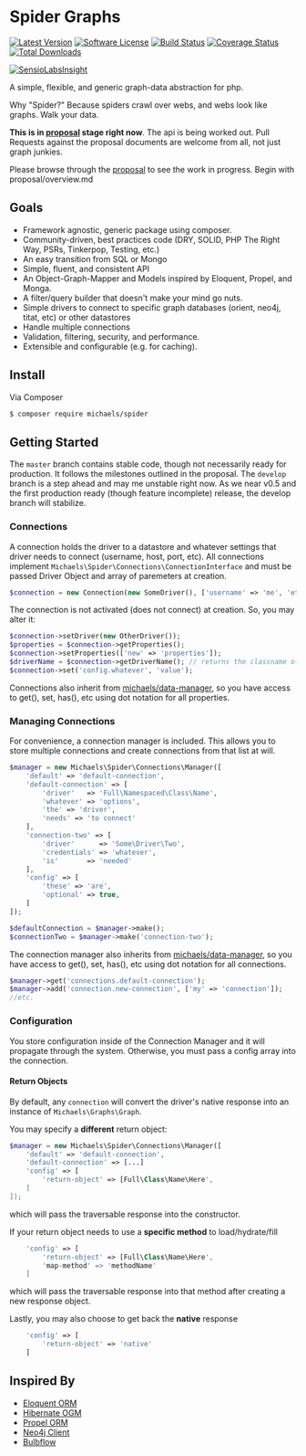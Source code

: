 # Spider Graphs
[![Latest Version](https://img.shields.io/github/release/chrismichaels84/spider-graph.svg?style=flat-square)](https://github.com/chrismichaels84/spider-graph/releases)
[![Software License](https://img.shields.io/badge/license-MIT-brightgreen.svg?style=flat-square)](LICENSE.md)
[![Build Status](https://travis-ci.org/chrismichaels84/Spider-Graph.svg?branch=master)](https://travis-ci.org/chrismichaels84/Spider-Graph)
[![Coverage Status](https://coveralls.io/repos/chrismichaels84/Spider-Graph/badge.svg?branch=master)](https://coveralls.io/r/chrismichaels84/Spider-Graph?branch=master)
[![Total Downloads](https://img.shields.io/packagist/dt/michaels/spider.svg?style=flat-square)](https://packagist.org/packages/michaels/spider)

[![SensioLabsInsight](https://insight.sensiolabs.com/projects/374720ec-b7db-47fc-b958-cc240cf06fbb/big.png)](https://insight.sensiolabs.com/projects/374720ec-b7db-47fc-b958-cc240cf06fbb)

A simple, flexible, and generic graph-data abstraction for php.

Why "Spider?" Because spiders crawl over webs, and webs look like graphs. Walk your data.

**This is in [proposal](proposal/overview.md) stage right now**. The api is being worked out.
Pull Requests against the proposal documents are welcome from all, not just graph junkies.

Please browse through the [proposal](proposal/overview.md) to see the work in progress. Begin with proposal/overview.md

## Goals
  * Framework agnostic, generic package using composer.
  * Community-driven, best practices code (DRY, SOLID, PHP The Right Way, PSRs, Tinkerpop, Testing, etc.)
  * An easy transition from SQL or Mongo
  * Simple, fluent, and consistent API
  * An Object-Graph-Mapper and Models inspired by Eloquent, Propel, and Monga.
  * A filter/query builder that doesn't make your mind go nuts.
  * Simple drivers to connect to specific graph databases (orient, neo4j, titat, etc) or other datastores
  * Handle multiple connections
  * Validation, filtering, security, and performance.
  * Extensible and configurable (e.g. for caching).

## Install
Via Composer
``` bash
$ composer require michaels/spider
```

## Getting Started
The `master` branch contains stable code, though not necessarily ready for production. 
It follows the milestones outlined in the proposal. 
The `develop` branch is a step ahead and may me unstable right now. As we near v0.5 and the first production ready (though feature incomplete) release, the develop branch will stabilize.

### Connections
A connection holds the driver to a datastore and whatever settings that driver needs to connect (username, host, port, etc). All connections implement `Michaels\Spider\Connections\ConnectionInterface` and must be passed Driver Object and array of paremeters at creation.

```php
$connection = new Connection(new SomeDriver(), ['username' => 'me', 'etc' => 'etc'], $optionalConfigs);
```

The connection is not activated (does not connect) at creation. So, you may alter it:
```php
$connection->setDriver(new OtherDriver());
$properties = $connection->getProperties();
$connection->setProperties(['new' => 'properties']);
$driverName = $connection->getDriverName(); // returns the classname of the current driver.
$connection->set('config.whatever', 'value');
```

Connections also inherit from [michaels/data-manager](http://github.com/chrismichaels84/data-manager), so you have access to get(), set, has(), etc using dot notation for all properties.

### Managing Connections
For convenience, a connection manager is included. This allows you to store multiple connections and create connections from that list at will.

```php
$manager = new Michaels\Spider\Connections\Manager([
    'default' => 'default-connection',
    'default-connection' => [
        'driver'   => 'Full\Namespaced\Class\Name',
        'whatever' => 'options',
        'the' => 'driver',
        'needs' => 'to connect'
    ],
    'connection-two' => [
        'driver'      => 'Some\Driver\Two',
        'credentials' => 'whatever',
        'is'       => 'needed'
    ],
    'config' => [
        'these' => 'are',
        'optional' => true,
    ]
]);

$defaultConnection = $manager->make();
$connectionTwo = $manager->make('connection-two');
```

The connection manager also inherits from [michaels/data-manager](http://github.com/chrismichaels84/data-manager), 
so you have access to get(), set, has(), etc using dot notation for all connections.

```php
$manager->get('connections.default-connection');
$manager->add('connection.new-connection', ['my' => 'connection']);
//etc.
```

### Configuration
You store configuration inside of the Connection Manager and it will propagate through the system. Otherwise, you must pass a config array into the connection.

#### Return Objects
By default, any `connection` will convert the driver's native response into an instance of `Michaels\Graphs\Graph`.

You may specify a **different** return object:
```php
$manager = new Michaels\Spider\Connections\Manager([
    'default' => 'default-connection',
    'default-connection' => [...]
    'config' => [
        'return-object' => [Full\Class\Name\Here',
    ]
]);
```
which will pass the traversable response into the constructor.

If your return object needs to use a **specific method** to load/hydrate/fill
```php
    'config' => [
        'return-object' => [Full\Class\Name\Here',
        'map-method' => 'methodName'
    ]
```
which will pass the traversable response into that method after creating a new response object.

Lastly, you may also choose to get back the **native** response
```php
    'config' => [
        'return-object' => 'native'
    ]
```

## Inspired By
  * [Eloquent ORM](http://laravel.com/docs/5.0/eloquent)
  * [Hibernate OGM](http://hibernate.org/ogm/)
  * [Propel ORM](http://propelorm.org)
  * [Neo4j Client](https://github.com/neoxygen/neo4j-neoclient)
  * [Bulbflow](http://bulbflow.com/)
  
  
